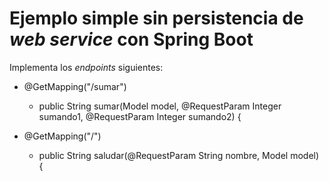 # Ejemplo simple sin persistencia de *web service* con **Spring Boot**

Implementa los *endpoints* siguientes:

- @GetMapping("/sumar")
    - public String sumar(Model model, @RequestParam Integer sumando1, @RequestParam Integer sumando2) {

- @GetMapping("/")
    - public String saludar(@RequestParam String nombre, Model model) {
